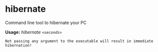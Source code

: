 hibernate
=========
Command line tool to hibernate your PC

**Usage:** *hibernate `<seconds>`*

    Not passing any argument to the executable will result in immediate hibernation!
